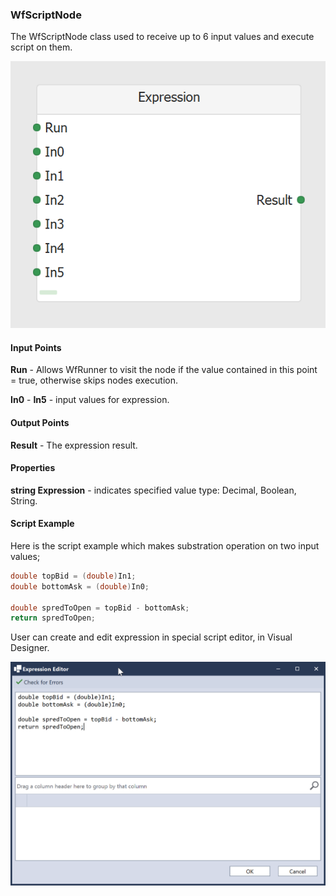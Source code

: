 ### WfScriptNode
The WfScriptNode class used to receive up to 6 input values and execute script on them.

![WfScriptNode](https://github.com/ArsenAbazian/WorkflowDiagram/blob/main/Help/Images/CommonNodes/Expression.png)

#### Input Points

**Run** - Allows WfRunner to visit the node if the value contained in this point = true, otherwise skips nodes execution.

**In0** - **In5** - input values for expression. 

#### Output Points

**Result** - The expression result.

#### Properties

**string Expression** - indicates specified value type: Decimal, Boolean, String.

#### Script Example
Here is the script example which makes substration operation on two input values;

```csharp
double topBid = (double)In1;
double bottomAsk = (double)In0;

double spredToOpen = topBid - bottomAsk;
return spredToOpen;
```

User can create and edit expression in special script editor, in Visual Designer. 

![Script Editor](https://github.com/ArsenAbazian/WorkflowDiagram/blob/main/Help/Images/VisualDesigner/ScritpEditor.png)

